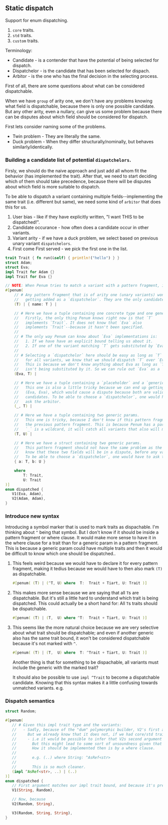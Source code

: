 ## Static dispatch

Support for enum dispatching.
1. `core` traits.
2. `std` traits. 
3. `custom` traits.

Terminology:
- Candidate    - is a contender that have the potential of being selected for dispatch.
- Dispatchelor - is the candidate that has been selected for dispach.
- Arbitor      - is the one who has the final decision in the selecting process.

First of all, there are some questions about what can be considered dispatchable.

When we have `group` of arity one, we don't have any problems knowing what field is dispatchable, because
there is only one possible candidate. But any other arity, even a nullary, can give us some problem because there 
can be disputes about which field should be considered for dispatch.

First lets consider naming some of the problems.
- Twin problem - They are literally the same.
- Duck problem - When they differ structurally/nominally, but behaves similarly/identically.

### Building a candidate list of potential `dispatchelors`.
Firsly, we should do the naive approach and just add all whom fit the behavior (has implemented the trait).
After that, we need to start deciding which of them should take precedence, because there will be disputes 
about which field is more suitable to dispatch. 

To be able to dispatch a variant containing multiple fields--implementing the same trait (i.e. different but same),
we need some kind of `arbitor` that does this for us.
1. User bias               - like if they have explicitly written, "I want THIS to be dispatched!".
2. Candidate occurance     - how often does a candidate occur in other variants.
3. Variant arity           - if we have a duck problem, we select based on previous unary variant `dispatchelors`.
4. First come First served - we pick the first one in the list.


```rust
trait Trait { fn run(&self) { println!("hello") } }
struct Adam;
struct Eva;
impl Trait for Adam {}
impl Trait for Eva {}

// NOTE: When Penum tries to match a variant with a pattern fragment, it does so by partial order.
#[penum( 
    // # Any pattern fragment that is of arity one (unary variants) won't have any problems 
    //   getting added as a `dispatchelor`. They are the only candidate we have..
    (T) | { name: T } |

    // # Here we have a tuple containing one concrete type and one generic param.
    //   Firstly, the only thing Penum knows right now is that `T` 
    //   implements `Trait`. It does not know that `Eva` also 
    //   implements `Trait`--because it hasn't been specified.
    //
    // # The only way Penum can know about `Eva` implementations is:
    //   1. If we have have an explicit bound telling us about it.
    //   2. If one of the variant matching `T` gets substituted by `Eva`. 
    //
    // # Selecting a `dispatchelor` here should be easy as long as `T` != `Eva`,
    //   for all variants, we know that we should dispatch `T` over `Eva`.
    //   This is because we don't know anything about Eva as long as `T` 
    //   isn't being substituted by it. So we can rule out `Eva` as a `dispatchelor`
    (Eva, T) | 

    // # Here we have a tuple containing a `placeholder` and a `generic` param.
    //   This one is also a little tricky because we can end up getting
    //   (Eva, Eva), which would cause a dispute because both are valid 
    //   candidates. To be able to choose a `dispatchelor`, one would have to 
    //   ask the arbitor.
    (_, T) | 

    // # Here we have a tuple containing two generic params.
    //   This one is tricky, because I don't know if this pattern fragment even can be matched given 
    //   the previous pattern fragment. This is because Penum has a partial match order, and because
    //   `_` is a wildcard, it will catch all variants that also will match this one.
    (T, U) |

    // # Here we have a struct containing two generic params.
    //   This pattern fragment should not have the same problem as the pattern fragment above. Here we actually 
    //   know that these two fields will be in a dispute, before any variants are present.
    //   To be able to choose a `dispatchelor`, one would have to ask the arbitor.
    { a: T, b: U }

    where 
        T: Trait, 
        U: Trait
)]
enum dispatched {
   V1(Eva, Adam),
   V2(Adam, Adam),
}
```

### Introduce new syntax 

Introducing a symbol marker that is used to mark traits as dispachable.
I'm thinking about `^` being that symbol. But I don't know if it should be inside a pattern fragment
or where clause. It would make more sense to have it in the where clause for a trait than 
for a generic param in a pattern fragment. This is because a generic param could have multiple traits 
and then it would be difficult to know which one should be dispatched..


1. This feels weird because we would have to declare it for every pattern fragment, making it tedius because we would have to then also mark `(T)` as dispatchable. 
   ```rust
   #[penum( (T) | (^T, U) where  T:  Trait + Tiart, U: Trait )]
   ```

2. This makes more sense because we are saying that all `T`s are dispatchable. But it's still a little hard to understand which trait is being dispatched. This could actually be a short hand for: All `T`s traits should be dispatchable.
   ```rust
   #[penum( (T) | (T,  U) where ^T:  Trait + Tiart, U: Trait )]
   ```

3. This seems like the more natural choice because we are very selective about what trait should be dispatchable; and even if another generic also has the same trait bound, it won't be considered dispatchable because it's not marked with `^`. 
   ```rust
   #[penum( (T) | (T,  U) where  T: ^Trait + Tiart, U: Trait )]
   ```
   Another thing is that for something to be dispachable, all variants must include the generic with the marked trait?

   It should also be possible to use `impl ^Trait` to become a dispatchable candidate.
   Knowing that this syntax makes it a little confusing towards unmatched variants. e.g.


### Dispatch semantics

```rust
struct Random;

#[penum( 
   // # Given this impl trait type and the variants:
   //   - Sadly, because of the "dum" polymorphic builder, V2's first argument `Random` will be expected to implement AsRef.
   //     But we already know that it does not, if we had core/std trait knowledge.
   //     - i.e it would be possible to infer that V2s second argument could be a valid dispatcher because of V1s first argument.
   //       But this might lead to some sort of unsoundness given that the order and position should matter.
   //       How it should be implemented then is by a where clause.
   // 
   //       e.g. (..) where String: ^AsRef<str>
   //       
   //       This is so much cleaner. 
   (impl ^AsRef<str>, ..) | (..)
)]
enum dispatched {
   // First argument matches our impl trait bound, and because it's prefixed with `^`, we give mark variant with a dispatch arm.
   V1(String, Random),

   // Now, because 
   V2(Random, String),

   V3(Random, String, String),
}
```



<!-- 
 ```rust
   #[penum( (T) | (T,  U) where  T: ^Trait + Tiart, U: Trait )]
   ``` -->